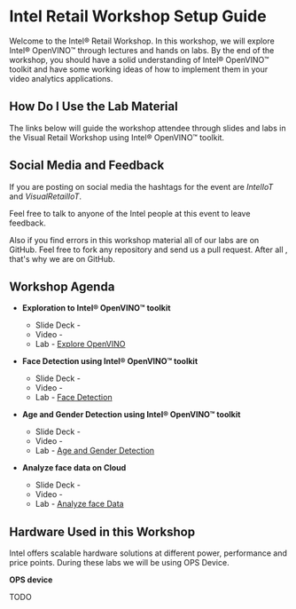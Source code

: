 # Intel Retail Workshop Setup Guide
Welcome to the Intel® Retail Workshop. In this workshop, we will explore Intel® OpenVINO™ through lectures and hands on labs. By the end of the workshop, you should have a solid understanding of Intel® OpenVINO™ toolkit and have some working ideas of how to implement them in your video analytics applications.
## How Do I Use the Lab Material
The links below will guide the workshop attendee through slides and labs in the Visual Retail Workshop using Intel® OpenVINO™ toolkit.


## Social Media and Feedback
If you are posting on social media the hashtags for the event are *IntelIoT* and *VisualRetailIoT*.

Feel free to talk to anyone of the Intel people at this event to leave feedback.

Also if you find errors in this workshop material all of our labs are on GitHub. Feel free to fork any repository and send us a pull request. After all , that's why we are on GitHub.
## Workshop Agenda
* **Exploration to Intel® OpenVINO™ toolkit**

  - Slide Deck -
  - Video -
  - Lab - [Explore OpenVINO](./Explore_Openvino.md)


* **Face Detection using Intel® OpenVINO™ toolkit**
  - Slide Deck -
  - Video -
  - Lab - [Face Detection](./Face_detection.md)


* **Age and Gender Detection using Intel® OpenVINO™ toolkit**
  - Slide Deck -
  - Video -
  - Lab - [Age and Gender Detection](./Age_Gender_Detection.md)


* **Analyze face data on Cloud**
    - Slide Deck -
    - Video -
    - Lab - [Analyze face Data](./Analyse_face_data_on_cloud.md)


## Hardware Used in this Workshop
Intel offers scalable hardware solutions at different power, performance and price points. During these labs we will be using OPS Device.

**OPS device**

TODO

